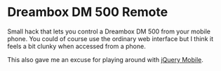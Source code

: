 Dreambox DM 500 Remote
=============
Small hack that lets you control a Dreambox DM 500 from your mobile phone. You
could of course use the ordinary web interface but I think it feels a bit clunky when
accessed from a phone.

This also gave me an excuse for playing around with [jQuery
Mobile](http://jquerymobile.com/).

